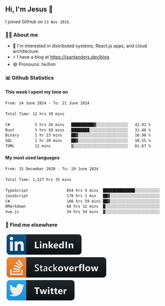 ## Hi, I'm Jesus 👋

I joined GitHub on `13 Nov 2015`.

<!-- Talking about you -->

### 👨‍💻 About me

- 👦 I'm interested in distributed systems, React.js apps, and cloud architecture.
- ⚡️ I have a blog at <https://jsantanders.dev/blog>
- 😄 Pronouns: he/him

### 📊 Github Statistics

#### This week I spent my time on

<!--START_SECTION:weekly-->

```txt
From: 14 June 2024 - To: 21 June 2024

Total Time: 12 hrs 39 mins

C#           5 hrs 26 mins   ██████████▓░░░░░░░░░░░░░░   42.92 %
Rust         3 hrs 59 mins   ████████░░░░░░░░░░░░░░░░░   31.46 %
Binary       1 hr 23 mins    ██▓░░░░░░░░░░░░░░░░░░░░░░   10.98 %
SQL          1 hr 20 mins    ██▓░░░░░░░░░░░░░░░░░░░░░░   10.55 %
TOML         12 mins         ▒░░░░░░░░░░░░░░░░░░░░░░░░   01.67 %
```

<!--END_SECTION:weekly-->

#### My most used languages

<!--START_SECTION:alltime-->

```txt
From: 15 December 2020 - To: 20 June 2024

Total Time: 1,527 hrs 35 mins

TypeScript                 854 hrs 9 mins  ██████████████░░░░░░░░░░░   55.92 %
JavaScript                 170 hrs 1 min   ██▓░░░░░░░░░░░░░░░░░░░░░░   11.13 %
C#                         166 hrs 59 mins ██▓░░░░░░░░░░░░░░░░░░░░░░   10.93 %
RMarkdown                  68 hrs 12 mins  █░░░░░░░░░░░░░░░░░░░░░░░░   04.46 %
Vue.js                     34 hrs 54 mins  ▓░░░░░░░░░░░░░░░░░░░░░░░░   02.29 %
```

<!--END_SECTION:alltime-->

### 📢 Find me elsewhere

<p>
  <a target="_blank" href="https://linkedin.com/in/jsantanders">
    <img src="https://github.com/jsantanders/jsantanders/blob/master/img/linkedin.svg" alt="LinkedIn" style="vertical-align:top; margin:4px">
  </a>
  
  <a target="_blank" href="https://stackoverflow.com/users/7318331/jesus-santander">
    <img src="https://github.com/jsantanders/jsantanders/blob/master/img/stackoverflow.svg" alt="StackOverflow" style="vertical-align:top; margin:4px">
  </a>
  
  <a target="_blank" href="http://twitter.com/jsantanders">
    <img src="https://github.com/jsantanders/jsantanders/blob/master/img/twitter.svg" alt="Twitter" style="vertical-align:top; margin:4px">
  </a>
</p>
